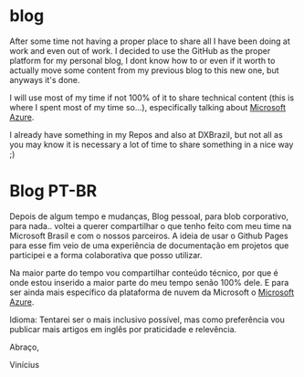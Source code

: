# blog
After some time not having a proper place to share all I have been doing at work and even out of work. I decided to use the GitHub as the proper platform for my personal blog, I dont know how to or even if it worth to actually move some content from my previous blog to this new one, but anyways it's done. 

I will use most of my time if not 100% of it to share technical content (this is where I spent most of my time so...), especifically talking about [Microsoft Azure](http://azure.microsoft.com).

I already have something in my Repos and also at DXBrazil, but not all as you may know it is necessary a lot of time to share something in a nice way ;) 


# Blog PT-BR
Depois de algum tempo e mudanças, Blog pessoal, para blob corporativo, para nada.. voltei a querer compartilhar o que tenho feito com meu time na Microsoft Brasil e com o nossos parceiros.
A ideia de usar o Github Pages para esse fim veio de uma experiência de documentação em projetos que participei e a forma colaborativa que posso utilizar.

Na maior parte do tempo vou compartilhar conteúdo técnico, por que é onde estou inserido  a maior parte do meu tempo senão 100% dele. E para ser ainda mais específico da plataforma de nuvem da Microsoft o [Microsoft Azure](http://azure.microsoft.com). 

Idioma: Tentarei ser o mais inclusivo possível, mas como preferência vou publicar mais artigos em inglês por praticidade e relevência.

Abraço,

Vinícius